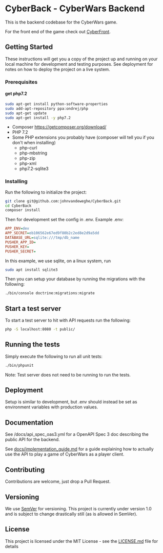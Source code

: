 # CyberBack - CyberWars Backend

This is the backend codebase for the CyberWars game.

For the front end of the game check out [CyberFront](https://github.com/JonHarder/CyberFront).

## Getting Started

These instructions will get you a copy of the project up and running on your local machine for development and testing purposes. See deployment for notes on how to deploy the project on a live system.

### Prerequisites


#### get php7.2
```bash
sudo apt-get install python-software-properties
sudo add-apt-repository ppa:ondrej/php
sudo apt-get update
sudo apt-get install -y php7.2
```

- Composer https://getcomposer.org/download/
- PHP 7.2
- Some PHP extensions you probably have (composer will tell you if you don't when installing)
  - php-curl
  - php-mbstring
  - php-zip
  - php-xml
  - php7.2-sqlite3

### Installing

Run the following to initialize the project:
```bash
git clone git@github.com:johnvandeweghe/CyberBack.git
cd CyberBack
composer install
```

Then for development set the config in .env.
Example .env:
```ini
APP_ENV=dev
APP_SECRET=eb106562e67ed9f80b2c2ed8e2d9a5dd
DATABASE_URL=sqlite:///tmp/db_name
PUSHER_APP_ID=
PUSHER_KEY=
PUSHER_SECRET=
```

In this example, we use sqlite, on a linux system, run
```bash
sudo apt install sqlite3
```

Then you can setup your database by running the migrations with the following:
```bash
./bin/console doctrine:migrations:migrate
```

## Start a test server
To start a test server to hit with API requests run the following:
```bash
php -S localhost:8080 -t public/
```

## Running the tests
Simply execute the following to run all unit tests:
```bash
./bin/phpunit
```
Note: Test server does not need to be running to run the tests.

## Deployment

Setup is similar to development, but .env should instead be set as environment variables with production values.

## Documentation

See /docs/api_spec_oas3.yml for a OpenAPI Spec 3 doc describing the public API for the backend. 

See [docs/implementation_guide.md](docs/implementation_guide.md) for a guide explaining how to actually use the API to play a game of CyberWars as a player client.

## Contributing
Contributions are welcome, just drop a Pull Request.

## Versioning

We use [SemVer](http://semver.org/) for versioning. This project is currently under version 1.0 and is subject to change drastically still (as is allowed in SemVer).

## License

This project is licensed under the MIT License - see the [LICENSE.md](LICENSE.md) file for details
